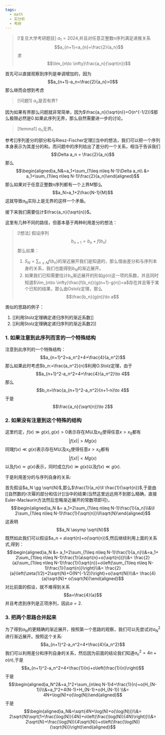 ```yaml
---
tags:
  - math
  - 实分析
  - 考研
---
```


> [!复旦大学考研题目]
> $a_1=2024$,并且对任意正整数n序列满足递推关系$$a_{n+1}=a_{n}+\frac{2}{a_n}$$求$$\lim_{n\to \infty}\frac{a_n}{\sqrt{n}}$$

首先可以直接观察到序列是单调增加的，因为$$a_{n+1}-a_n=\frac{2}{a_n}>0$$
那么继而会想到考虑

> [!问题1]
> $a_n$是否有界?

因为如果有界那么问题就非常简单，因为$\frac{a_n}{\sqrt{n}}=O(n^{-1/2})$那么极限必然是0.如果此序列无界，那么自然需要进一步的讨论。

> [!lemma1]
> $a_n$无界。

参考[[序列差分的部分和与Riesz-Fischer定理]]当中的想法，我们可以把一个序列本身表示为其差分的和。而问题中的序列给出了差分的一个关系，相当于告诉我们$$\Delta a_n = \frac{2}{a_n}$$那么$$\begin{aligned}a_N&=a_1+\sum_{1\leq n\leq N-1}\Delta a_n\\ &= a_1+\sum_{1\leq n\leq N-1}\frac{2}{a_n}\end{aligned}$$那么如果对于任意正整数n序列都有一个上界$M$那么$$a_N>a_1+2\frac{N-1}{M}$$这就导致$a_N$实际上是无界的这样一个矛盾。

接下来我们需要估计$\frac{a_n}{\sqrt{n}}$。

这里有几种不同的路径，但基本基于两种利用差分的想法：

> [!想法]
> 假设序列$$b_{n+1}=b_n+f(b_n)$$那么如果：
> 1. $S_N=\sum_{n\leq N}f(b_n)$的渐近展开我们是知道的，那么借由差分和与序列本身的关系，我们也能得到$b_N$的渐近展开。
> 2. 如果我们已知需要估计$b_n$渐近展开的形如$g(n)$这一项的系数，并且同时知道$\lim_{n\to \infty}\frac{f(b_n)}{g(n+1)-g(n)}=a$存在并且等于某个已知的结果，那么由Ostolz定理，那么$$\frac{b_n}{g(n)}\to a$$

类似的思路的例子：
1. [[利用Stolz定理确定递归序列的渐近系数]]
2. [[利用Stolz定理确定递归序列的渐近系数2]]

### 1. 如果注意到此序列而言的一个特殊结构

注意到此序列的一个特殊结构：
$$a_{n+1}^2=a_n^2+4+\frac{4}{a_n^2}$$
那么如果此时考虑$b_n:=\frac{a_n^2}{n}$利用O.Stolz定理，由于
$$a_{n+1}^2-a_n^2=4+\frac{4}{a_n^2}\to 4$$那么$$b_n=\frac{a_{n+1}^2-a_n^2}{n+1-n}\to 4$$
于是$$\frac{a_n}{\sqrt{n}}\to 2$$
### 2. 如果没有注意到这个特殊的结构

这里约定，$f(x)\gg g(x),g(x)>0$表示存在$M$以及$x_0$使得任意$x>x_0$都有$$|f(x)|>Mg(x)$$同理$f(x)\ll g(x)$表示存在$M$以及$x_0$使得任意$x>x_0$都有$$|f(x)|<Mg(x)$$
以及$f(x)\asymp g(x)$表示，同时成立$f(x)\gg g(x)$以及$f(x)\ll g(x)$.

于是利用差分的与序列自身的关系:

首先假设$a_N \gg \sqrt{N}$,那么$\frac{1}{a_n}\ll \frac{1}{\sqrt{n}}$,于是由[[自然数的r次幂的部分和估计]]当中的结果(当然这里远远用不到那么精确，直接Euler-Maclaurin方法然后忽略渐近展开的常数项即可)，$$\begin{aligned}a_N &= a_1+2\sum_{1\leq n\leq N-1}\frac{1}{a_n}\\&\ll 2\sum_{1\leq n\leq N-1}\frac{1}{\sqrt{n}}\ll\sqrt{N}\end{aligned}$$
这表明$$a_N \asymp \sqrt{N}$$
既然如此我们可以假设$a_n = a\sqrt{n}+o(\sqrt{n})$,然后继续利用上面的关系式,得到：$$\begin{aligned}a_N &= a_1+2\sum_{1\leq n\leq N-1}\frac{1}{a_n}\\&=a_1+ 2\sum_{1\leq n\leq N-1}\frac{1}{a\sqrt{n}+o(\sqrt{n})}\\&= \frac{2}{a}\sum_{1\leq n\leq N-1}\frac{1}{\sqrt{n}}+o\left(\sum_{1\leq n\leq N-1}\frac{1}{\sqrt{n}}\right)\\&= \frac{2}{a}\left(\zeta(1/2)+2\sqrt{N}+O(N^{-1/2})\right)+o(\sqrt{N})\\&= \frac{4}{a}\sqrt{N}+ o(\sqrt{N})\end{aligned}$$
对比前面的假设，就不难得到关系$$a=\frac{4}{a}$$并且考虑到序列是正项序列，因此$a=2$.

### 3. 把两个思路合并起来

为了得到$a_N$的更精确的渐近展开，按照第一个思路的观察，我们可以先尝试对$a_N^2$进行渐近展开。按照这个关系:
$$a_{n+1}^2-a_n^2=4+\frac{4}{a_n^2}$$
我们可以利用差分和序列自身的关系，然后因为前面的结论我们知道$a_n^2 = 4n+o(n)$,于是$$a_{n+1}^2-a_n^2=4+\frac{1}{n}+o\left(\frac{1}{n}\right)$$
于是$$\begin{aligned}a_N^2&=a_1^2+\sum_{n\leq N-1}4+\frac{1}{n}+o(H_{N-1})\\&=a_1^2+4(N-1)+H_{N-1}+o(H_{N-1}) \\&= 4N+\log(N)+o(\log(N))\end{aligned}$$
于是$$\begin{aligned}a_N&=\sqrt{4N+\log(N)+o(\log(N))}\\&= 2\sqrt{N}\sqrt{1+\frac{\log(N)}{4N}+o\left(\frac{\log(N)}{4N}\right)}\\&= 2\sqrt{N}+\frac{\log(N)}{4\sqrt{N}}+o\left(\frac{\log(N)}{\sqrt{N}}\right)\end{aligned}$$






